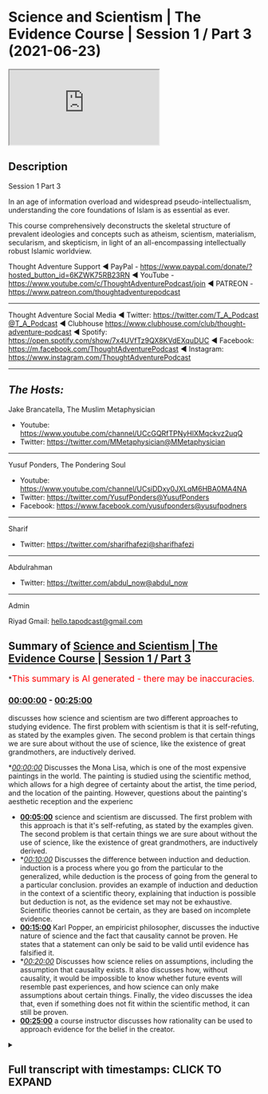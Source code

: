 # Science and Scientism | The Evidence Course | Session 1 / Part 3 (2021-06-23)

<iframe loading='lazy' src='https://www.youtube.com/embed/twjPt1cOHKE'></iframe>

## Description

Session 1 Part 3

In an age of information overload and widespread pseudo-intellectualism, understanding the core foundations of Islam is as essential as ever. 

This course comprehensively deconstructs the skeletal structure of prevalent ideologies and concepts such as atheism, scientism, materialism, secularism, and skepticism, in light of an all-encompassing intellectually robust Islamic worldview.

Thought Adventure Support
◄ PayPal - https://www.paypal.com/donate/?hosted_button_id=6KZWK75RB23RN 
◄ YouTube - https://www.youtube.com/c/ThoughtAdventurePodcast/join
◄ PATREON - https://www.patreon.com/thoughtadventurepodcast
____________________________________________________________________

Thought Adventure Social Media
◄ Twitter: https://twitter.com/T_A_Podcast​​@T_A_Podcast
◄ Clubhouse https://www.clubhouse.com/club/thought-adventure-podcast
◄ Spotify: https://open.spotify.com/show/7x4UVfTz9QX8KVdEXquDUC
◄ Facebook: https://m.facebook.com/ThoughtAdventurePodcast
◄ Instagram: https://www.instagram.com/ThoughtAdventurePodcast​

----------------------------------------------------------------

*The Hosts:*
-------------------
Jake Brancatella, The Muslim Metaphysician

- Youtube: https://www.youtube.com/channel/UCcGQRfTPNyHlXMqckvz2uqQ
- Twitter:  https://twitter.com/MMetaphysician​​@MMetaphysician

-------------------

Yusuf Ponders, The Pondering Soul

- Youtube: https://www.youtube.com/channel/UCsiDDxy0JXLqM6HBA0MA4NA
- Twitter: https://twitter.com/YusufPonders​​@YusufPonders
- Facebook: https://www.facebook.com/yusufponders​@yusufpodners

-------------------

Sharif

- Twitter: https://twitter.com/sharifhafezi​​@sharifhafezi

-------------------

Abdulrahman

- Twitter: https://twitter.com/abdul_now​@abdul_now

-------------------

Admin

Riyad 
Gmail: hello.tapodcast@gmail.com

## Summary of [Science and Scientism | The Evidence Course | Session 1 / Part 3](https://www.youtube.com/watch?v=twjPt1cOHKE)


*<span style="color:red; font-size:125%">This summary is AI generated - there may be inaccuracies</span>.

### [00:00:00](https://www.youtube.com/watch?v=twjPt1cOHKE&t=0) - [00:25:00](https://www.youtube.com/watch?v=twjPt1cOHKE&t=1500)

 discusses how science and scientism are two different approaches to studying evidence. The first problem with scientism is that it is self-refuting, as stated by the examples given. The second problem is that certain things we are sure about without the use of science, like the existence of great grandmothers, are inductively derived.

**[00:00:00](https://www.youtube.com/watch?v=twjPt1cOHKE&t=0)* Discusses the Mona Lisa, which is one of the most expensive paintings in the world. The painting is studied using the scientific method, which allows for a high degree of certainty about the artist, the time period, and the location of the painting. However, questions about the painting's aesthetic reception and the experienc
* **[00:05:00](https://www.youtube.com/watch?v=twjPt1cOHKE&t=300)**  science and scientism are discussed. The first problem with this approach is that it's self-refuting, as stated by the examples given. The second problem is that certain things we are sure about without the use of science, like the existence of great grandmothers, are inductively derived.
* **[00:10:00](https://www.youtube.com/watch?v=twjPt1cOHKE&t=600)* Discusses the difference between induction and deduction. induction is a process where you go from the particular to the generalized, while deduction is the process of going from the general to a particular conclusion.  provides an example of induction and deduction in the context of a scientific theory, explaining that induction is possible but deduction is not, as the evidence set may not be exhaustive. Scientific theories cannot be certain, as they are based on incomplete evidence.
* **[00:15:00](https://www.youtube.com/watch?v=twjPt1cOHKE&t=900)** Karl Popper, an empiricist philosopher, discusses the inductive nature of science and the fact that causality cannot be proven. He states that a statement can only be said to be valid until evidence has falsified it.
* **[00:20:00](https://www.youtube.com/watch?v=twjPt1cOHKE&t=1200)* Discusses how science relies on assumptions, including the assumption that causality exists. It also discusses how, without causality, it would be impossible to know whether future events will resemble past experiences, and how science can only make assumptions about certain things. Finally, the video discusses the idea that, even if something does not fit within the scientific method, it can still be proven.
* **[00:25:00](https://www.youtube.com/watch?v=twjPt1cOHKE&t=1500)**  a course instructor discusses how rationality can be used to approach evidence for the belief in the creator.

<details><summary><h2>Full transcript with timestamps: CLICK TO EXPAND</h2></summary>

[0:00:15](https://youtu.be/twjPt1cOHKE?t=15) have a think about the famous painting  
[0:00:17](https://youtu.be/twjPt1cOHKE?t=17) called mona lisa  
[0:00:18](https://youtu.be/twjPt1cOHKE?t=18) and it's known throughout the world it's  
[0:00:20](https://youtu.be/twjPt1cOHKE?t=20) one of the most if not the  
[0:00:22](https://youtu.be/twjPt1cOHKE?t=22) most expensive painting in the world  
[0:00:25](https://youtu.be/twjPt1cOHKE?t=25) now let's approach our understanding of  
[0:00:28](https://youtu.be/twjPt1cOHKE?t=28) this painting of the mona lisa  
[0:00:30](https://youtu.be/twjPt1cOHKE?t=30) through using the scientific method what  
[0:00:34](https://youtu.be/twjPt1cOHKE?t=34) conclusions are we going to come to  
[0:00:35](https://youtu.be/twjPt1cOHKE?t=35) using the scientific method well as we  
[0:00:38](https://youtu.be/twjPt1cOHKE?t=38) mentioned the scientific method  
[0:00:40](https://youtu.be/twjPt1cOHKE?t=40) is really good at understanding the  
[0:00:42](https://youtu.be/twjPt1cOHKE?t=42) observable detestable and the repeatable  
[0:00:45](https://youtu.be/twjPt1cOHKE?t=45) so we can work out maybe what type of  
[0:00:48](https://youtu.be/twjPt1cOHKE?t=48) colors were used  
[0:00:49](https://youtu.be/twjPt1cOHKE?t=49) what was the composition of the paints  
[0:00:51](https://youtu.be/twjPt1cOHKE?t=51) what was the composition of the material  
[0:00:53](https://youtu.be/twjPt1cOHKE?t=53) that was used for the canvas  
[0:00:55](https://youtu.be/twjPt1cOHKE?t=55) or even the frame these are things  
[0:00:57](https://youtu.be/twjPt1cOHKE?t=57) within our direct  
[0:00:59](https://youtu.be/twjPt1cOHKE?t=59) observation within the experimental  
[0:01:01](https://youtu.be/twjPt1cOHKE?t=61) field  
[0:01:02](https://youtu.be/twjPt1cOHKE?t=62) but we have to ask ourselves the  
[0:01:04](https://youtu.be/twjPt1cOHKE?t=64) question what's outside  
[0:01:06](https://youtu.be/twjPt1cOHKE?t=66) of the scientific method what's outside  
[0:01:08](https://youtu.be/twjPt1cOHKE?t=68) of the experimental field  
[0:01:10](https://youtu.be/twjPt1cOHKE?t=70) and therefore the empirical approach the  
[0:01:13](https://youtu.be/twjPt1cOHKE?t=73) obvious question  
[0:01:15](https://youtu.be/twjPt1cOHKE?t=75) is the painter science although  
[0:01:18](https://youtu.be/twjPt1cOHKE?t=78) incredibly useful  
[0:01:20](https://youtu.be/twjPt1cOHKE?t=80) when it comes to those things which are  
[0:01:21](https://youtu.be/twjPt1cOHKE?t=81) directly sensible and testable and  
[0:01:23](https://youtu.be/twjPt1cOHKE?t=83) repeatable  
[0:01:25](https://youtu.be/twjPt1cOHKE?t=85) cannot be used to determine matters  
[0:01:27](https://youtu.be/twjPt1cOHKE?t=87) which are outside of its scope  
[0:01:30](https://youtu.be/twjPt1cOHKE?t=90) and the directly observable and the  
[0:01:32](https://youtu.be/twjPt1cOHKE?t=92) directly sensible  
[0:01:34](https://youtu.be/twjPt1cOHKE?t=94) does that mean that because we can't  
[0:01:36](https://youtu.be/twjPt1cOHKE?t=96) prove it for a scientific approach  
[0:01:39](https://youtu.be/twjPt1cOHKE?t=99) that the painter does not exist  
[0:01:42](https://youtu.be/twjPt1cOHKE?t=102) obviously the painter exists in fact we  
[0:01:44](https://youtu.be/twjPt1cOHKE?t=104) know  
[0:01:45](https://youtu.be/twjPt1cOHKE?t=105) who that painter is of the mona lisa  
[0:01:47](https://youtu.be/twjPt1cOHKE?t=107) it's leonardo da vinci  
[0:01:49](https://youtu.be/twjPt1cOHKE?t=109) at the beginning of the 16th century in  
[0:01:51](https://youtu.be/twjPt1cOHKE?t=111) fact  
[0:01:52](https://youtu.be/twjPt1cOHKE?t=112) all of this we know with a high degree  
[0:01:55](https://youtu.be/twjPt1cOHKE?t=115) of certainty i  
[0:01:56](https://youtu.be/twjPt1cOHKE?t=116) who the person was and roughly or quite  
[0:01:59](https://youtu.be/twjPt1cOHKE?t=119) you know confidently  
[0:02:00](https://youtu.be/twjPt1cOHKE?t=120) when it was which period of time at  
[0:02:03](https://youtu.be/twjPt1cOHKE?t=123) least which century it took place  
[0:02:05](https://youtu.be/twjPt1cOHKE?t=125) and all of these answers that we can  
[0:02:07](https://youtu.be/twjPt1cOHKE?t=127) understand with a high degree of  
[0:02:09](https://youtu.be/twjPt1cOHKE?t=129) certainty  
[0:02:10](https://youtu.be/twjPt1cOHKE?t=130) comes outside of experimentation and the  
[0:02:12](https://youtu.be/twjPt1cOHKE?t=132) scientific method  
[0:02:15](https://youtu.be/twjPt1cOHKE?t=135) similarly when we look at the painting  
[0:02:18](https://youtu.be/twjPt1cOHKE?t=138) and maybe some people might say it's  
[0:02:19](https://youtu.be/twjPt1cOHKE?t=139) beautiful  
[0:02:20](https://youtu.be/twjPt1cOHKE?t=140) exquisite other people might say oh it's  
[0:02:22](https://youtu.be/twjPt1cOHKE?t=142) ugly i  
[0:02:23](https://youtu.be/twjPt1cOHKE?t=143) what is our aesthetic reception for this  
[0:02:26](https://youtu.be/twjPt1cOHKE?t=146) particular painting  
[0:02:28](https://youtu.be/twjPt1cOHKE?t=148) does it move us to emotion and what type  
[0:02:31](https://youtu.be/twjPt1cOHKE?t=151) of emotion  
[0:02:32](https://youtu.be/twjPt1cOHKE?t=152) these questions again are outside of  
[0:02:36](https://youtu.be/twjPt1cOHKE?t=156) science yeah it doesn't mean that we  
[0:02:38](https://youtu.be/twjPt1cOHKE?t=158) don't have  
[0:02:39](https://youtu.be/twjPt1cOHKE?t=159) emotions that we don't have an  
[0:02:41](https://youtu.be/twjPt1cOHKE?t=161) appreciation of what we think is  
[0:02:42](https://youtu.be/twjPt1cOHKE?t=162) beautiful or what we think is  
[0:02:44](https://youtu.be/twjPt1cOHKE?t=164) ugly and that's you know and some people  
[0:02:47](https://youtu.be/twjPt1cOHKE?t=167) might say well  
[0:02:48](https://youtu.be/twjPt1cOHKE?t=168) maybe we can through science maybe we  
[0:02:51](https://youtu.be/twjPt1cOHKE?t=171) can  
[0:02:52](https://youtu.be/twjPt1cOHKE?t=172) you know look at a brain scan and look  
[0:02:54](https://youtu.be/twjPt1cOHKE?t=174) at regions of the brain that are being  
[0:02:55](https://youtu.be/twjPt1cOHKE?t=175) highlighted  
[0:02:56](https://youtu.be/twjPt1cOHKE?t=176) but just simply highlighting regions of  
[0:02:59](https://youtu.be/twjPt1cOHKE?t=179) the brain  
[0:03:00](https://youtu.be/twjPt1cOHKE?t=180) doesn't say what type of emotions all  
[0:03:03](https://youtu.be/twjPt1cOHKE?t=183) more importantly the experience of that  
[0:03:06](https://youtu.be/twjPt1cOHKE?t=186) emotions  
[0:03:07](https://youtu.be/twjPt1cOHKE?t=187) because the experience of emotions is  
[0:03:09](https://youtu.be/twjPt1cOHKE?t=189) very personal  
[0:03:10](https://youtu.be/twjPt1cOHKE?t=190) to each individual and this comes to  
[0:03:12](https://youtu.be/twjPt1cOHKE?t=192) another question  
[0:03:14](https://youtu.be/twjPt1cOHKE?t=194) with regards to consciousness how do you  
[0:03:16](https://youtu.be/twjPt1cOHKE?t=196) know  
[0:03:17](https://youtu.be/twjPt1cOHKE?t=197) that i am a conscious being do you know  
[0:03:20](https://youtu.be/twjPt1cOHKE?t=200) it  
[0:03:21](https://youtu.be/twjPt1cOHKE?t=201) by simply studying the science of my  
[0:03:23](https://youtu.be/twjPt1cOHKE?t=203) brain activity  
[0:03:25](https://youtu.be/twjPt1cOHKE?t=205) if you haven't studied my brain activity  
[0:03:27](https://youtu.be/twjPt1cOHKE?t=207) does that mean  
[0:03:28](https://youtu.be/twjPt1cOHKE?t=208) that you are unsure whether i'm a  
[0:03:30](https://youtu.be/twjPt1cOHKE?t=210) conscious being or not  
[0:03:33](https://youtu.be/twjPt1cOHKE?t=213) in fact some people might say okay not  
[0:03:34](https://youtu.be/twjPt1cOHKE?t=214) only can we do brain scans  
[0:03:37](https://youtu.be/twjPt1cOHKE?t=217) but also we can look at action  
[0:03:38](https://youtu.be/twjPt1cOHKE?t=218) potentials of neurons these are  
[0:03:40](https://youtu.be/twjPt1cOHKE?t=220) electrical signals that travel across  
[0:03:42](https://youtu.be/twjPt1cOHKE?t=222) the neurons of the brain  
[0:03:44](https://youtu.be/twjPt1cOHKE?t=224) or that we can you know understand  
[0:03:48](https://youtu.be/twjPt1cOHKE?t=228) and test what type of chemicals are  
[0:03:50](https://youtu.be/twjPt1cOHKE?t=230) being released at the presynaptic neuro  
[0:03:52](https://youtu.be/twjPt1cOHKE?t=232) known as trans neurotransmitters  
[0:03:56](https://youtu.be/twjPt1cOHKE?t=236) yet none of this explains what it means  
[0:03:58](https://youtu.be/twjPt1cOHKE?t=238) to be me  
[0:04:00](https://youtu.be/twjPt1cOHKE?t=240) what it means to experience something  
[0:04:02](https://youtu.be/twjPt1cOHKE?t=242) whether that's a painting  
[0:04:04](https://youtu.be/twjPt1cOHKE?t=244) whether that's poetry or something else  
[0:04:07](https://youtu.be/twjPt1cOHKE?t=247) i  
[0:04:07](https://youtu.be/twjPt1cOHKE?t=247) what it feels to be consciously aware  
[0:04:11](https://youtu.be/twjPt1cOHKE?t=251) many scientists and philosophers are  
[0:04:14](https://youtu.be/twjPt1cOHKE?t=254) aware of this problem of consciousness  
[0:04:16](https://youtu.be/twjPt1cOHKE?t=256) even just how to define what the term  
[0:04:19](https://youtu.be/twjPt1cOHKE?t=259) consciousness is  
[0:04:20](https://youtu.be/twjPt1cOHKE?t=260) from a purely materialistic explanation  
[0:04:23](https://youtu.be/twjPt1cOHKE?t=263) this is why they call it  
[0:04:24](https://youtu.be/twjPt1cOHKE?t=264) the hard problem of science  
[0:04:26](https://youtu.be/twjPt1cOHKE?t=266) consciousness being the hard problem of  
[0:04:28](https://youtu.be/twjPt1cOHKE?t=268) science  
[0:04:29](https://youtu.be/twjPt1cOHKE?t=269) and some might say well you know in the  
[0:04:31](https://youtu.be/twjPt1cOHKE?t=271) future  
[0:04:32](https://youtu.be/twjPt1cOHKE?t=272) we will work it out we will be able to  
[0:04:34](https://youtu.be/twjPt1cOHKE?t=274) define  
[0:04:36](https://youtu.be/twjPt1cOHKE?t=276) through the use of empiricism and  
[0:04:38](https://youtu.be/twjPt1cOHKE?t=278) science that consciousness exists  
[0:04:42](https://youtu.be/twjPt1cOHKE?t=282) that will be able to determine that a  
[0:04:44](https://youtu.be/twjPt1cOHKE?t=284) person is conscious  
[0:04:45](https://youtu.be/twjPt1cOHKE?t=285) or not you know in terms of and what it  
[0:04:48](https://youtu.be/twjPt1cOHKE?t=288) means to be conscious for that  
[0:04:49](https://youtu.be/twjPt1cOHKE?t=289) individual  
[0:04:51](https://youtu.be/twjPt1cOHKE?t=291) but even if they say in the future we'll  
[0:04:53](https://youtu.be/twjPt1cOHKE?t=293) be able to determine this  
[0:04:55](https://youtu.be/twjPt1cOHKE?t=295) it doesn't deny the fact that we can be  
[0:04:58](https://youtu.be/twjPt1cOHKE?t=298) sure to now and understand and  
[0:05:00](https://youtu.be/twjPt1cOHKE?t=300) comprehend now  
[0:05:01](https://youtu.be/twjPt1cOHKE?t=301) that a person is conscious or not  
[0:05:03](https://youtu.be/twjPt1cOHKE?t=303) hopefully you're still conscious  
[0:05:05](https://youtu.be/twjPt1cOHKE?t=305) uh watching these videos so  
[0:05:09](https://youtu.be/twjPt1cOHKE?t=309) whether we look at the painting example  
[0:05:11](https://youtu.be/twjPt1cOHKE?t=311) whether we look at the consciousness  
[0:05:13](https://youtu.be/twjPt1cOHKE?t=313) example  
[0:05:14](https://youtu.be/twjPt1cOHKE?t=314) these are two relatively simple examples  
[0:05:17](https://youtu.be/twjPt1cOHKE?t=317) that demonstrated the limited  
[0:05:18](https://youtu.be/twjPt1cOHKE?t=318) applicability of science  
[0:05:21](https://youtu.be/twjPt1cOHKE?t=321) that is not to say that science isn't a  
[0:05:23](https://youtu.be/twjPt1cOHKE?t=323) useful tool  
[0:05:24](https://youtu.be/twjPt1cOHKE?t=324) and like i said you know it's been very  
[0:05:26](https://youtu.be/twjPt1cOHKE?t=326) useful it's helped us develop medicine  
[0:05:29](https://youtu.be/twjPt1cOHKE?t=329) surgery space travel telecommunications  
[0:05:32](https://youtu.be/twjPt1cOHKE?t=332) but rather and also it was utilized by  
[0:05:35](https://youtu.be/twjPt1cOHKE?t=335) the muslims of the past as well  
[0:05:36](https://youtu.be/twjPt1cOHKE?t=336) famous muslim scientists including  
[0:05:39](https://youtu.be/twjPt1cOHKE?t=339) people who say  
[0:05:40](https://youtu.be/twjPt1cOHKE?t=340) that ibn haitham the famous muslim  
[0:05:42](https://youtu.be/twjPt1cOHKE?t=342) scientists of the past  
[0:05:44](https://youtu.be/twjPt1cOHKE?t=344) helped create in part or help formulate  
[0:05:47](https://youtu.be/twjPt1cOHKE?t=347) in part the scientific method but the  
[0:05:50](https://youtu.be/twjPt1cOHKE?t=350) problem  
[0:05:51](https://youtu.be/twjPt1cOHKE?t=351) now is not the fact that people are  
[0:05:53](https://youtu.be/twjPt1cOHKE?t=353) using science  
[0:05:54](https://youtu.be/twjPt1cOHKE?t=354) it's the fact that they approach all  
[0:05:57](https://youtu.be/twjPt1cOHKE?t=357) questions with the use of science  
[0:05:59](https://youtu.be/twjPt1cOHKE?t=359) and claim that anything that's not  
[0:06:01](https://youtu.be/twjPt1cOHKE?t=361) scientific  
[0:06:03](https://youtu.be/twjPt1cOHKE?t=363) and empirically verifiable is therefore  
[0:06:06](https://youtu.be/twjPt1cOHKE?t=366) unprovable untestable or  
[0:06:10](https://youtu.be/twjPt1cOHKE?t=370) doesn't exist and this is what we call  
[0:06:13](https://youtu.be/twjPt1cOHKE?t=373) scientism  
[0:06:15](https://youtu.be/twjPt1cOHKE?t=375) in one definition it's described as  
[0:06:18](https://youtu.be/twjPt1cOHKE?t=378) totalizing the view of science  
[0:06:20](https://youtu.be/twjPt1cOHKE?t=380) as if it were capable of describing all  
[0:06:22](https://youtu.be/twjPt1cOHKE?t=382) reality  
[0:06:23](https://youtu.be/twjPt1cOHKE?t=383) and knowledge or as if it were the only  
[0:06:26](https://youtu.be/twjPt1cOHKE?t=386) true way  
[0:06:27](https://youtu.be/twjPt1cOHKE?t=387) to acquire knowledge about reality and  
[0:06:29](https://youtu.be/twjPt1cOHKE?t=389) the nature of things  
[0:06:31](https://youtu.be/twjPt1cOHKE?t=391) so statements like science is the only  
[0:06:33](https://youtu.be/twjPt1cOHKE?t=393) way to know truth  
[0:06:35](https://youtu.be/twjPt1cOHKE?t=395) or science will answer all questions  
[0:06:38](https://youtu.be/twjPt1cOHKE?t=398) these statements  
[0:06:39](https://youtu.be/twjPt1cOHKE?t=399) are actually non-scientific statements  
[0:06:43](https://youtu.be/twjPt1cOHKE?t=403) i want you to follow this point when a  
[0:06:45](https://youtu.be/twjPt1cOHKE?t=405) person turns around and says  
[0:06:47](https://youtu.be/twjPt1cOHKE?t=407) all answers or all ideas are derived  
[0:06:50](https://youtu.be/twjPt1cOHKE?t=410) from science all science will answer all  
[0:06:52](https://youtu.be/twjPt1cOHKE?t=412) questions  
[0:06:53](https://youtu.be/twjPt1cOHKE?t=413) is that a testifiable scientific  
[0:06:57](https://youtu.be/twjPt1cOHKE?t=417) you know statement so are they using  
[0:06:59](https://youtu.be/twjPt1cOHKE?t=419) science to justify science  
[0:07:01](https://youtu.be/twjPt1cOHKE?t=421) if they are then it's a circular  
[0:07:03](https://youtu.be/twjPt1cOHKE?t=423) argument what we term tautology  
[0:07:06](https://youtu.be/twjPt1cOHKE?t=426) so these are non-scientific statements  
[0:07:09](https://youtu.be/twjPt1cOHKE?t=429) they are better known as  
[0:07:10](https://youtu.be/twjPt1cOHKE?t=430) metaphysical statements statements that  
[0:07:13](https://youtu.be/twjPt1cOHKE?t=433) are accepted or assumed  
[0:07:15](https://youtu.be/twjPt1cOHKE?t=435) to be true so in essence  
[0:07:18](https://youtu.be/twjPt1cOHKE?t=438) when a person says that only science can  
[0:07:21](https://youtu.be/twjPt1cOHKE?t=441) answer all questions  
[0:07:23](https://youtu.be/twjPt1cOHKE?t=443) that's actually a self-refuting argument  
[0:07:26](https://youtu.be/twjPt1cOHKE?t=446) yeah and that's the first problem with  
[0:07:28](https://youtu.be/twjPt1cOHKE?t=448) this approach with  
[0:07:28](https://youtu.be/twjPt1cOHKE?t=448) scientism the second problem as we've  
[0:07:31](https://youtu.be/twjPt1cOHKE?t=451) described in the examples above  
[0:07:34](https://youtu.be/twjPt1cOHKE?t=454) is that we know certain things and and  
[0:07:37](https://youtu.be/twjPt1cOHKE?t=457) are very sure about these things  
[0:07:39](https://youtu.be/twjPt1cOHKE?t=459) but without the scientific method like  
[0:07:42](https://youtu.be/twjPt1cOHKE?t=462) for example  
[0:07:43](https://youtu.be/twjPt1cOHKE?t=463) you know if i was to ask the question do  
[0:07:45](https://youtu.be/twjPt1cOHKE?t=465) you believe that your great  
[0:07:47](https://youtu.be/twjPt1cOHKE?t=467) great great great great great great  
[0:07:50](https://youtu.be/twjPt1cOHKE?t=470) grandmother  
[0:07:51](https://youtu.be/twjPt1cOHKE?t=471) existed everybody will say yes  
[0:07:54](https://youtu.be/twjPt1cOHKE?t=474) irrespective of whether we knew who that  
[0:07:56](https://youtu.be/twjPt1cOHKE?t=476) great great great great  
[0:07:58](https://youtu.be/twjPt1cOHKE?t=478) great grandmother was irrespective if we  
[0:08:01](https://youtu.be/twjPt1cOHKE?t=481) had a number of people claiming to be or  
[0:08:03](https://youtu.be/twjPt1cOHKE?t=483) potentially could be our great great  
[0:08:05](https://youtu.be/twjPt1cOHKE?t=485) great great grandmother  
[0:08:07](https://youtu.be/twjPt1cOHKE?t=487) irrespective whether we even you know  
[0:08:09](https://youtu.be/twjPt1cOHKE?t=489) have a grave to test  
[0:08:10](https://youtu.be/twjPt1cOHKE?t=490) the dna in order to determine this so  
[0:08:13](https://youtu.be/twjPt1cOHKE?t=493) irrespective of any scientific arguments  
[0:08:15](https://youtu.be/twjPt1cOHKE?t=495) to justify this  
[0:08:16](https://youtu.be/twjPt1cOHKE?t=496) great great great great great  
[0:08:18](https://youtu.be/twjPt1cOHKE?t=498) grandmother existence  
[0:08:20](https://youtu.be/twjPt1cOHKE?t=500) we know we had one so again it proves  
[0:08:23](https://youtu.be/twjPt1cOHKE?t=503) this point which is that  
[0:08:24](https://youtu.be/twjPt1cOHKE?t=504) there are certain things we are 100 sure  
[0:08:27](https://youtu.be/twjPt1cOHKE?t=507) about without the use of science  
[0:08:31](https://youtu.be/twjPt1cOHKE?t=511) furthermore the scientific method in the  
[0:08:33](https://youtu.be/twjPt1cOHKE?t=513) vast majority of cases  
[0:08:35](https://youtu.be/twjPt1cOHKE?t=515) leads to what we term inductive  
[0:08:37](https://youtu.be/twjPt1cOHKE?t=517) conclusions  
[0:08:38](https://youtu.be/twjPt1cOHKE?t=518) and i think we need to explain what  
[0:08:40](https://youtu.be/twjPt1cOHKE?t=520) induction means here  
[0:08:42](https://youtu.be/twjPt1cOHKE?t=522) but just before i do i believe it's also  
[0:08:44](https://youtu.be/twjPt1cOHKE?t=524) important to explain  
[0:08:46](https://youtu.be/twjPt1cOHKE?t=526) and gain a bit more crystal  
[0:08:47](https://youtu.be/twjPt1cOHKE?t=527) understanding of what exactly we mean by  
[0:08:50](https://youtu.be/twjPt1cOHKE?t=530) the scientific method  
[0:08:52](https://youtu.be/twjPt1cOHKE?t=532) now if we cast our minds back to when  
[0:08:54](https://youtu.be/twjPt1cOHKE?t=534) we're at school  
[0:08:55](https://youtu.be/twjPt1cOHKE?t=535) or maybe those people do science at  
[0:08:57](https://youtu.be/twjPt1cOHKE?t=537) university  
[0:08:59](https://youtu.be/twjPt1cOHKE?t=539) and we were asked to write up a  
[0:09:01](https://youtu.be/twjPt1cOHKE?t=541) scientific experiment  
[0:09:03](https://youtu.be/twjPt1cOHKE?t=543) then there was a very specific way in  
[0:09:06](https://youtu.be/twjPt1cOHKE?t=546) how this scientific experiment had to be  
[0:09:08](https://youtu.be/twjPt1cOHKE?t=548) written up  
[0:09:09](https://youtu.be/twjPt1cOHKE?t=549) and this is called the scientific method  
[0:09:12](https://youtu.be/twjPt1cOHKE?t=552) and that is  
[0:09:13](https://youtu.be/twjPt1cOHKE?t=553) you would have an aim you would have a  
[0:09:15](https://youtu.be/twjPt1cOHKE?t=555) method  
[0:09:16](https://youtu.be/twjPt1cOHKE?t=556) you would have results and you'd also  
[0:09:19](https://youtu.be/twjPt1cOHKE?t=559) have a conclusion  
[0:09:21](https://youtu.be/twjPt1cOHKE?t=561) so what was the aim the aim identified  
[0:09:23](https://youtu.be/twjPt1cOHKE?t=563) the purpose of the experiment  
[0:09:26](https://youtu.be/twjPt1cOHKE?t=566) what you wanted to find out the aim also  
[0:09:29](https://youtu.be/twjPt1cOHKE?t=569) may have included a hypothesis  
[0:09:31](https://youtu.be/twjPt1cOHKE?t=571) you know what you may see and also the  
[0:09:34](https://youtu.be/twjPt1cOHKE?t=574) aim defined for  
[0:09:36](https://youtu.be/twjPt1cOHKE?t=576) us what variables we were looking to  
[0:09:38](https://youtu.be/twjPt1cOHKE?t=578) test  
[0:09:39](https://youtu.be/twjPt1cOHKE?t=579) the method the method was explaining  
[0:09:42](https://youtu.be/twjPt1cOHKE?t=582) how we isolated the various variables  
[0:09:46](https://youtu.be/twjPt1cOHKE?t=586) and what conditions and causes we  
[0:09:48](https://youtu.be/twjPt1cOHKE?t=588) subjected them to  
[0:09:50](https://youtu.be/twjPt1cOHKE?t=590) or we observed them in what types of  
[0:09:52](https://youtu.be/twjPt1cOHKE?t=592) conditions  
[0:09:53](https://youtu.be/twjPt1cOHKE?t=593) the results was the data we obtained  
[0:09:56](https://youtu.be/twjPt1cOHKE?t=596) from this experiment  
[0:09:57](https://youtu.be/twjPt1cOHKE?t=597) yeah or these observations and the  
[0:10:00](https://youtu.be/twjPt1cOHKE?t=600) conclusion  
[0:10:01](https://youtu.be/twjPt1cOHKE?t=601) was an understanding of what that  
[0:10:03](https://youtu.be/twjPt1cOHKE?t=603) relationship was between our observation  
[0:10:06](https://youtu.be/twjPt1cOHKE?t=606) and the results and whether this  
[0:10:08](https://youtu.be/twjPt1cOHKE?t=608) confirmed our hypothesis  
[0:10:11](https://youtu.be/twjPt1cOHKE?t=611) or denied our hypothesis now it sounds a  
[0:10:14](https://youtu.be/twjPt1cOHKE?t=614) bit complicated but let me break it down  
[0:10:15](https://youtu.be/twjPt1cOHKE?t=615) even further  
[0:10:16](https://youtu.be/twjPt1cOHKE?t=616) imagine if we were to do an experiment  
[0:10:18](https://youtu.be/twjPt1cOHKE?t=618) and talk about maybe the boiling point  
[0:10:20](https://youtu.be/twjPt1cOHKE?t=620) of water  
[0:10:20](https://youtu.be/twjPt1cOHKE?t=620) very simple experiment we all know what  
[0:10:22](https://youtu.be/twjPt1cOHKE?t=622) the boiling point of water is but let's  
[0:10:23](https://youtu.be/twjPt1cOHKE?t=623) say  
[0:10:24](https://youtu.be/twjPt1cOHKE?t=624) we wanted to prove this point so we  
[0:10:27](https://youtu.be/twjPt1cOHKE?t=627) would  
[0:10:27](https://youtu.be/twjPt1cOHKE?t=627) define you know in our aim that we want  
[0:10:30](https://youtu.be/twjPt1cOHKE?t=630) to look at the boiling point of water  
[0:10:32](https://youtu.be/twjPt1cOHKE?t=632) we would define in our method the method  
[0:10:34](https://youtu.be/twjPt1cOHKE?t=634) of  
[0:10:35](https://youtu.be/twjPt1cOHKE?t=635) achieving this so we'd say we'll take  
[0:10:38](https://youtu.be/twjPt1cOHKE?t=638) pure water  
[0:10:39](https://youtu.be/twjPt1cOHKE?t=639) at room conditions at one atmosphere  
[0:10:42](https://youtu.be/twjPt1cOHKE?t=642) we will subject it to heat using maybe a  
[0:10:45](https://youtu.be/twjPt1cOHKE?t=645) bunsen burner  
[0:10:46](https://youtu.be/twjPt1cOHKE?t=646) and we'll record the temperature with a  
[0:10:48](https://youtu.be/twjPt1cOHKE?t=648) thermometer  
[0:10:49](https://youtu.be/twjPt1cOHKE?t=649) and then we would record and we would do  
[0:10:52](https://youtu.be/twjPt1cOHKE?t=652) this experiment where we  
[0:10:54](https://youtu.be/twjPt1cOHKE?t=654) heated the water up and record that it  
[0:10:57](https://youtu.be/twjPt1cOHKE?t=657) boiled at 100 degrees celsius  
[0:10:59](https://youtu.be/twjPt1cOHKE?t=659) we would then test it and repeat it so  
[0:11:01](https://youtu.be/twjPt1cOHKE?t=661) we would repeat this process  
[0:11:03](https://youtu.be/twjPt1cOHKE?t=663) in order to get maybe further  
[0:11:05](https://youtu.be/twjPt1cOHKE?t=665) confirmations that could have been  
[0:11:06](https://youtu.be/twjPt1cOHKE?t=666) a uh you know an  
[0:11:10](https://youtu.be/twjPt1cOHKE?t=670) incorrect or an abnormal reading so we  
[0:11:12](https://youtu.be/twjPt1cOHKE?t=672) want to test it so we test it again  
[0:11:14](https://youtu.be/twjPt1cOHKE?t=674) and maybe after the fifth time we find  
[0:11:17](https://youtu.be/twjPt1cOHKE?t=677) that water balls at 100 degrees celsius  
[0:11:19](https://youtu.be/twjPt1cOHKE?t=679) we can say okay in our conclusions  
[0:11:22](https://youtu.be/twjPt1cOHKE?t=682) we can say that when we subjected water  
[0:11:26](https://youtu.be/twjPt1cOHKE?t=686) to heat we found that it boiled at 100  
[0:11:29](https://youtu.be/twjPt1cOHKE?t=689) degrees celsius this is our conclusion  
[0:11:32](https://youtu.be/twjPt1cOHKE?t=692) now that conclusion  
[0:11:35](https://youtu.be/twjPt1cOHKE?t=695) on the issue of water is what we call  
[0:11:38](https://youtu.be/twjPt1cOHKE?t=698) an induced conclusion or inductive  
[0:11:41](https://youtu.be/twjPt1cOHKE?t=701) process or inductive conclusion  
[0:11:43](https://youtu.be/twjPt1cOHKE?t=703) so let us explain what do we mean by  
[0:11:45](https://youtu.be/twjPt1cOHKE?t=705) induction and the opposite of that or  
[0:11:47](https://youtu.be/twjPt1cOHKE?t=707) the  
[0:11:48](https://youtu.be/twjPt1cOHKE?t=708) the other aspect of that is called  
[0:11:50](https://youtu.be/twjPt1cOHKE?t=710) deduction  
[0:11:51](https://youtu.be/twjPt1cOHKE?t=711) so induction is understood where you go  
[0:11:54](https://youtu.be/twjPt1cOHKE?t=714) from the particular  
[0:11:56](https://youtu.be/twjPt1cOHKE?t=716) to the generalized give you a very  
[0:11:59](https://youtu.be/twjPt1cOHKE?t=719) famous example example that's always  
[0:12:00](https://youtu.be/twjPt1cOHKE?t=720) found in all different books  
[0:12:02](https://youtu.be/twjPt1cOHKE?t=722) where it talks about induction is the  
[0:12:04](https://youtu.be/twjPt1cOHKE?t=724) example of  
[0:12:05](https://youtu.be/twjPt1cOHKE?t=725) swans what color of swans  
[0:12:08](https://youtu.be/twjPt1cOHKE?t=728) so maybe you go out and you'll see once  
[0:12:10](https://youtu.be/twjPt1cOHKE?t=730) one  
[0:12:11](https://youtu.be/twjPt1cOHKE?t=731) two swans three swans 999 swans and all  
[0:12:16](https://youtu.be/twjPt1cOHKE?t=736) of them  
[0:12:17](https://youtu.be/twjPt1cOHKE?t=737) 999 were all white so you took  
[0:12:20](https://youtu.be/twjPt1cOHKE?t=740) particular  
[0:12:21](https://youtu.be/twjPt1cOHKE?t=741) observations and then you said as your  
[0:12:24](https://youtu.be/twjPt1cOHKE?t=744) conclusion  
[0:12:25](https://youtu.be/twjPt1cOHKE?t=745) all swans are white so going from the  
[0:12:28](https://youtu.be/twjPt1cOHKE?t=748) particular to the generalized  
[0:12:31](https://youtu.be/twjPt1cOHKE?t=751) but what about the one thousandths one  
[0:12:35](https://youtu.be/twjPt1cOHKE?t=755) yeah maybe you come across later on your  
[0:12:36](https://youtu.be/twjPt1cOHKE?t=756) on a you know another swan a thousand  
[0:12:39](https://youtu.be/twjPt1cOHKE?t=759) swan  
[0:12:39](https://youtu.be/twjPt1cOHKE?t=759) and you find it's black so what you find  
[0:12:43](https://youtu.be/twjPt1cOHKE?t=763) with the problem with induction  
[0:12:45](https://youtu.be/twjPt1cOHKE?t=765) is that induction when you go from  
[0:12:46](https://youtu.be/twjPt1cOHKE?t=766) particular  
[0:12:48](https://youtu.be/twjPt1cOHKE?t=768) to to the general there may be some  
[0:12:51](https://youtu.be/twjPt1cOHKE?t=771) evidence that you are unaware of there  
[0:12:53](https://youtu.be/twjPt1cOHKE?t=773) may be some observation that you've not  
[0:12:55](https://youtu.be/twjPt1cOHKE?t=775) come across  
[0:12:56](https://youtu.be/twjPt1cOHKE?t=776) which therefore defeats or undermines  
[0:13:00](https://youtu.be/twjPt1cOHKE?t=780) the whole of your conclusion  
[0:13:01](https://youtu.be/twjPt1cOHKE?t=781) so scientific theories or even when  
[0:13:05](https://youtu.be/twjPt1cOHKE?t=785) people turn around and say talk about  
[0:13:06](https://youtu.be/twjPt1cOHKE?t=786) scientific facts  
[0:13:07](https://youtu.be/twjPt1cOHKE?t=787) are not really facts per se they're not  
[0:13:10](https://youtu.be/twjPt1cOHKE?t=790) hundred percent  
[0:13:11](https://youtu.be/twjPt1cOHKE?t=791) but rather they are induced they are  
[0:13:13](https://youtu.be/twjPt1cOHKE?t=793) things which are  
[0:13:15](https://youtu.be/twjPt1cOHKE?t=795) uh you know based upon uh  
[0:13:19](https://youtu.be/twjPt1cOHKE?t=799) may be true or valid based upon the  
[0:13:21](https://youtu.be/twjPt1cOHKE?t=801) current data set  
[0:13:22](https://youtu.be/twjPt1cOHKE?t=802) that you have deduction works the other  
[0:13:25](https://youtu.be/twjPt1cOHKE?t=805) way around  
[0:13:26](https://youtu.be/twjPt1cOHKE?t=806) deduction is when you go to from the  
[0:13:27](https://youtu.be/twjPt1cOHKE?t=807) general and you come to a particular  
[0:13:29](https://youtu.be/twjPt1cOHKE?t=809) conclusion  
[0:13:30](https://youtu.be/twjPt1cOHKE?t=810) so again the famous example is all men  
[0:13:33](https://youtu.be/twjPt1cOHKE?t=813) are mortal  
[0:13:34](https://youtu.be/twjPt1cOHKE?t=814) general statement socrates is a man  
[0:13:38](https://youtu.be/twjPt1cOHKE?t=818) therefore socrates is mortal so you've  
[0:13:42](https://youtu.be/twjPt1cOHKE?t=822) gone from the general  
[0:13:43](https://youtu.be/twjPt1cOHKE?t=823) or men immortal to a specific conclusion  
[0:13:46](https://youtu.be/twjPt1cOHKE?t=826) socrates is therefore  
[0:13:47](https://youtu.be/twjPt1cOHKE?t=827) mortal so this would what we call a  
[0:13:50](https://youtu.be/twjPt1cOHKE?t=830) deduction  
[0:13:52](https://youtu.be/twjPt1cOHKE?t=832) so with regards to the issue of the  
[0:13:53](https://youtu.be/twjPt1cOHKE?t=833) water boiling  
[0:13:55](https://youtu.be/twjPt1cOHKE?t=835) how do we know that the water boils at  
[0:13:57](https://youtu.be/twjPt1cOHKE?t=837) 100 degrees celsius  
[0:13:59](https://youtu.be/twjPt1cOHKE?t=839) as a generalized statement based upon  
[0:14:02](https://youtu.be/twjPt1cOHKE?t=842) four observations  
[0:14:03](https://youtu.be/twjPt1cOHKE?t=843) even if we you know say a thousand  
[0:14:06](https://youtu.be/twjPt1cOHKE?t=846) observations  
[0:14:07](https://youtu.be/twjPt1cOHKE?t=847) or a million observations how do we know  
[0:14:10](https://youtu.be/twjPt1cOHKE?t=850) the one millionth  
[0:14:11](https://youtu.be/twjPt1cOHKE?t=851) and one time when we observe water  
[0:14:14](https://youtu.be/twjPt1cOHKE?t=854) actually boils different that's because  
[0:14:17](https://youtu.be/twjPt1cOHKE?t=857) whenever we say a statement like all  
[0:14:19](https://youtu.be/twjPt1cOHKE?t=859) water balls at 100 degrees celsius  
[0:14:22](https://youtu.be/twjPt1cOHKE?t=862) what we're saying is that all water that  
[0:14:24](https://youtu.be/twjPt1cOHKE?t=864) existed  
[0:14:25](https://youtu.be/twjPt1cOHKE?t=865) that does exist and that will exist  
[0:14:28](https://youtu.be/twjPt1cOHKE?t=868) boils 100 degrees celsius  
[0:14:30](https://youtu.be/twjPt1cOHKE?t=870) but we can't make that statement and the  
[0:14:32](https://youtu.be/twjPt1cOHKE?t=872) reason why we can't make that statement  
[0:14:33](https://youtu.be/twjPt1cOHKE?t=873) is because we've not sensed all water  
[0:14:35](https://youtu.be/twjPt1cOHKE?t=875) that has existed  
[0:14:37](https://youtu.be/twjPt1cOHKE?t=877) that does exist and that will exist in  
[0:14:40](https://youtu.be/twjPt1cOHKE?t=880) the future  
[0:14:42](https://youtu.be/twjPt1cOHKE?t=882) therefore we've generalized this and  
[0:14:44](https://youtu.be/twjPt1cOHKE?t=884) that's where one of the key problems  
[0:14:46](https://youtu.be/twjPt1cOHKE?t=886) regardless of  
[0:14:47](https://youtu.be/twjPt1cOHKE?t=887) science is that science cannot be or  
[0:14:49](https://youtu.be/twjPt1cOHKE?t=889) cannot lead to certainty  
[0:14:51](https://youtu.be/twjPt1cOHKE?t=891) by scientific theories unless you've  
[0:14:53](https://youtu.be/twjPt1cOHKE?t=893) totally observed  
[0:14:54](https://youtu.be/twjPt1cOHKE?t=894) the reality of the particular subject  
[0:14:57](https://youtu.be/twjPt1cOHKE?t=897) matter at hand  
[0:14:58](https://youtu.be/twjPt1cOHKE?t=898) so even things like the theory of  
[0:15:00](https://youtu.be/twjPt1cOHKE?t=900) gravity  
[0:15:01](https://youtu.be/twjPt1cOHKE?t=901) the laws of nature known as like for  
[0:15:04](https://youtu.be/twjPt1cOHKE?t=904) example the laws of thermodynamics now  
[0:15:06](https://youtu.be/twjPt1cOHKE?t=906) they're termed laws  
[0:15:07](https://youtu.be/twjPt1cOHKE?t=907) the idea would be that they're set in  
[0:15:09](https://youtu.be/twjPt1cOHKE?t=909) stone they cannot change  
[0:15:11](https://youtu.be/twjPt1cOHKE?t=911) all of these things are induced  
[0:15:15](https://youtu.be/twjPt1cOHKE?t=915) they're true or they're valid but based  
[0:15:18](https://youtu.be/twjPt1cOHKE?t=918) upon a limited set of data even if it's  
[0:15:21](https://youtu.be/twjPt1cOHKE?t=921) a million evidences or a billion  
[0:15:23](https://youtu.be/twjPt1cOHKE?t=923) evidences  
[0:15:24](https://youtu.be/twjPt1cOHKE?t=924) so science can never lead to 100 and as  
[0:15:27](https://youtu.be/twjPt1cOHKE?t=927) a side point regards to evolution  
[0:15:29](https://youtu.be/twjPt1cOHKE?t=929) it's the same thing you find people like  
[0:15:31](https://youtu.be/twjPt1cOHKE?t=931) you know atheists richard dawkins others  
[0:15:34](https://youtu.be/twjPt1cOHKE?t=934) who say yes evolution is an absolute  
[0:15:37](https://youtu.be/twjPt1cOHKE?t=937) fact  
[0:15:38](https://youtu.be/twjPt1cOHKE?t=938) it's a scientific fact but really if you  
[0:15:40](https://youtu.be/twjPt1cOHKE?t=940) identify  
[0:15:42](https://youtu.be/twjPt1cOHKE?t=942) what science is than the philosophy  
[0:15:43](https://youtu.be/twjPt1cOHKE?t=943) behind science you realize that science  
[0:15:46](https://youtu.be/twjPt1cOHKE?t=946) doesn't deal in facts and  
[0:15:49](https://youtu.be/twjPt1cOHKE?t=949) this isn't something that you know isn't  
[0:15:52](https://youtu.be/twjPt1cOHKE?t=952) aware from certain people either  
[0:15:54](https://youtu.be/twjPt1cOHKE?t=954) philosophers of science  
[0:15:55](https://youtu.be/twjPt1cOHKE?t=955) people like bertrand russell carl popper  
[0:15:58](https://youtu.be/twjPt1cOHKE?t=958) yeah  
[0:15:58](https://youtu.be/twjPt1cOHKE?t=958) and also the famous 18th century  
[0:16:00](https://youtu.be/twjPt1cOHKE?t=960) empiricist philosopher known as david  
[0:16:02](https://youtu.be/twjPt1cOHKE?t=962) hume  
[0:16:03](https://youtu.be/twjPt1cOHKE?t=963) they all understood the the inductive or  
[0:16:06](https://youtu.be/twjPt1cOHKE?t=966) the indefinite nature  
[0:16:07](https://youtu.be/twjPt1cOHKE?t=967) of science karl popper in fact  
[0:16:10](https://youtu.be/twjPt1cOHKE?t=970) he came he was an empiricist and he came  
[0:16:13](https://youtu.be/twjPt1cOHKE?t=973) and he looked at this idea  
[0:16:15](https://youtu.be/twjPt1cOHKE?t=975) of science not being able to establish  
[0:16:17](https://youtu.be/twjPt1cOHKE?t=977) truths and he started to talk about  
[0:16:19](https://youtu.be/twjPt1cOHKE?t=979) how actually science should be in the  
[0:16:21](https://youtu.be/twjPt1cOHKE?t=981) busi not the not the  
[0:16:23](https://youtu.be/twjPt1cOHKE?t=983) business of dealing with truths but  
[0:16:25](https://youtu.be/twjPt1cOHKE?t=985) rather the business of  
[0:16:26](https://youtu.be/twjPt1cOHKE?t=986) falsifying statements and that's where  
[0:16:29](https://youtu.be/twjPt1cOHKE?t=989) he came up with the idea of  
[0:16:30](https://youtu.be/twjPt1cOHKE?t=990) falsificationism  
[0:16:31](https://youtu.be/twjPt1cOHKE?t=991) or the falsifiability he said that  
[0:16:34](https://youtu.be/twjPt1cOHKE?t=994) science due to its inductive nature can  
[0:16:36](https://youtu.be/twjPt1cOHKE?t=996) never be gen  
[0:16:37](https://youtu.be/twjPt1cOHKE?t=997) can never make true generalized  
[0:16:40](https://youtu.be/twjPt1cOHKE?t=1000) statements  
[0:16:41](https://youtu.be/twjPt1cOHKE?t=1001) what we therefore can't say is that  
[0:16:44](https://youtu.be/twjPt1cOHKE?t=1004) water boils at 100 degrees celsius  
[0:16:46](https://youtu.be/twjPt1cOHKE?t=1006) but what we according to karl popper can  
[0:16:48](https://youtu.be/twjPt1cOHKE?t=1008) say is that  
[0:16:50](https://youtu.be/twjPt1cOHKE?t=1010) water boiling a hundred degrees celsius  
[0:16:52](https://youtu.be/twjPt1cOHKE?t=1012) is a  
[0:16:53](https://youtu.be/twjPt1cOHKE?t=1013) valid proposition a valid statement that  
[0:16:56](https://youtu.be/twjPt1cOHKE?t=1016) has not  
[0:16:57](https://youtu.be/twjPt1cOHKE?t=1017) yet been falsified so this is his  
[0:16:59](https://youtu.be/twjPt1cOHKE?t=1019) position  
[0:17:00](https://youtu.be/twjPt1cOHKE?t=1020) that a statement can't be said to be  
[0:17:02](https://youtu.be/twjPt1cOHKE?t=1022) true it can only be said to be  
[0:17:04](https://youtu.be/twjPt1cOHKE?t=1024) valid until evidence has falsified it  
[0:17:07](https://youtu.be/twjPt1cOHKE?t=1027) and if there's no evidence that's  
[0:17:08](https://youtu.be/twjPt1cOHKE?t=1028) falsified it  
[0:17:09](https://youtu.be/twjPt1cOHKE?t=1029) it remains a valid statement so we can  
[0:17:12](https://youtu.be/twjPt1cOHKE?t=1032) see that actually  
[0:17:14](https://youtu.be/twjPt1cOHKE?t=1034) when we look at and understand science  
[0:17:17](https://youtu.be/twjPt1cOHKE?t=1037) and in terms of the evidences and the  
[0:17:19](https://youtu.be/twjPt1cOHKE?t=1039) conclusions that they're not 100  
[0:17:21](https://youtu.be/twjPt1cOHKE?t=1041) but there's more to it than this the  
[0:17:23](https://youtu.be/twjPt1cOHKE?t=1043) scientific method is built on  
[0:17:25](https://youtu.be/twjPt1cOHKE?t=1045) specific axioms axioms here means  
[0:17:29](https://youtu.be/twjPt1cOHKE?t=1049) you know assumptions that we have to  
[0:17:31](https://youtu.be/twjPt1cOHKE?t=1051) accept  
[0:17:32](https://youtu.be/twjPt1cOHKE?t=1052) one of those axioms that science is  
[0:17:34](https://youtu.be/twjPt1cOHKE?t=1054) built upon is the idea that causality  
[0:17:36](https://youtu.be/twjPt1cOHKE?t=1056) exists so for example when i want to  
[0:17:39](https://youtu.be/twjPt1cOHKE?t=1059) work out the boiling point of water  
[0:17:42](https://youtu.be/twjPt1cOHKE?t=1062) what do i do i assume that  
[0:17:45](https://youtu.be/twjPt1cOHKE?t=1065) heat will cause the boiling point so  
[0:17:48](https://youtu.be/twjPt1cOHKE?t=1068) even prior to engaging in the scientific  
[0:17:50](https://youtu.be/twjPt1cOHKE?t=1070) experiment i'm going to place a flame or  
[0:17:53](https://youtu.be/twjPt1cOHKE?t=1073) fire or heat  
[0:17:55](https://youtu.be/twjPt1cOHKE?t=1075) underneath the water either cause would  
[0:17:58](https://youtu.be/twjPt1cOHKE?t=1078) be the heat  
[0:17:58](https://youtu.be/twjPt1cOHKE?t=1078) and the effect would be the boiling  
[0:18:00](https://youtu.be/twjPt1cOHKE?t=1080) point  
[0:18:02](https://youtu.be/twjPt1cOHKE?t=1082) but what was really interesting to note  
[0:18:05](https://youtu.be/twjPt1cOHKE?t=1085) and this is what david hume himself  
[0:18:06](https://youtu.be/twjPt1cOHKE?t=1086) noted  
[0:18:07](https://youtu.be/twjPt1cOHKE?t=1087) is that causality cannot be proven  
[0:18:11](https://youtu.be/twjPt1cOHKE?t=1091) it has to be assumed see  
[0:18:14](https://youtu.be/twjPt1cOHKE?t=1094) when you put water or heat beneath a  
[0:18:17](https://youtu.be/twjPt1cOHKE?t=1097) water  
[0:18:18](https://youtu.be/twjPt1cOHKE?t=1098) you notice an effect yeah you notice  
[0:18:20](https://youtu.be/twjPt1cOHKE?t=1100) something resulting  
[0:18:21](https://youtu.be/twjPt1cOHKE?t=1101) so you have two events heat and boiling  
[0:18:24](https://youtu.be/twjPt1cOHKE?t=1104) of water  
[0:18:26](https://youtu.be/twjPt1cOHKE?t=1106) but our mind makes the connection  
[0:18:29](https://youtu.be/twjPt1cOHKE?t=1109) of the causality or the the relationship  
[0:18:31](https://youtu.be/twjPt1cOHKE?t=1111) between the heat and the water  
[0:18:33](https://youtu.be/twjPt1cOHKE?t=1113) otherwise it's just an observation they  
[0:18:36](https://youtu.be/twjPt1cOHKE?t=1116) assume he  
[0:18:37](https://youtu.be/twjPt1cOHKE?t=1117) he gave an example of this uh of a  
[0:18:40](https://youtu.be/twjPt1cOHKE?t=1120) of a billiard table maybe modern day  
[0:18:42](https://youtu.be/twjPt1cOHKE?t=1122) example would be a pool table  
[0:18:45](https://youtu.be/twjPt1cOHKE?t=1125) and he said imagine if you had a person  
[0:18:47](https://youtu.be/twjPt1cOHKE?t=1127) who had never seen  
[0:18:48](https://youtu.be/twjPt1cOHKE?t=1128) a pool table in his life and  
[0:18:52](https://youtu.be/twjPt1cOHKE?t=1132) he sees the white ball traveling towards  
[0:18:54](https://youtu.be/twjPt1cOHKE?t=1134) the black ball what would he expect  
[0:18:56](https://youtu.be/twjPt1cOHKE?t=1136) what's his expectation  
[0:18:59](https://youtu.be/twjPt1cOHKE?t=1139) now because he's never seen this event  
[0:19:01](https://youtu.be/twjPt1cOHKE?t=1141) occur he doesn't know what to expect  
[0:19:03](https://youtu.be/twjPt1cOHKE?t=1143) could be that the white ball bounces off  
[0:19:05](https://youtu.be/twjPt1cOHKE?t=1145) the black ball  
[0:19:06](https://youtu.be/twjPt1cOHKE?t=1146) it could be that the white ball you know  
[0:19:10](https://youtu.be/twjPt1cOHKE?t=1150) smashes through the black ball it could  
[0:19:12](https://youtu.be/twjPt1cOHKE?t=1152) be that the white ball  
[0:19:13](https://youtu.be/twjPt1cOHKE?t=1153) passes directly through the black ball  
[0:19:16](https://youtu.be/twjPt1cOHKE?t=1156) or it could be  
[0:19:17](https://youtu.be/twjPt1cOHKE?t=1157) that the black ball bounces off and  
[0:19:19](https://youtu.be/twjPt1cOHKE?t=1159) moves in another direction  
[0:19:21](https://youtu.be/twjPt1cOHKE?t=1161) there's a number of potential  
[0:19:23](https://youtu.be/twjPt1cOHKE?t=1163) possibilities  
[0:19:24](https://youtu.be/twjPt1cOHKE?t=1164) so david hume in the billiard ball  
[0:19:26](https://youtu.be/twjPt1cOHKE?t=1166) example he said well he  
[0:19:28](https://youtu.be/twjPt1cOHKE?t=1168) sees this event and he sees the  
[0:19:30](https://youtu.be/twjPt1cOHKE?t=1170) blackball move  
[0:19:31](https://youtu.be/twjPt1cOHKE?t=1171) after being hit by the white bull so he  
[0:19:33](https://youtu.be/twjPt1cOHKE?t=1173) does it a second time  
[0:19:35](https://youtu.be/twjPt1cOHKE?t=1175) now the question becomes what would he  
[0:19:38](https://youtu.be/twjPt1cOHKE?t=1178) expect when he repeats this  
[0:19:40](https://youtu.be/twjPt1cOHKE?t=1180) the second time even with all the  
[0:19:42](https://youtu.be/twjPt1cOHKE?t=1182) variables the same  
[0:19:43](https://youtu.be/twjPt1cOHKE?t=1183) our intuitive understanding would be  
[0:19:46](https://youtu.be/twjPt1cOHKE?t=1186) that the black ball will move  
[0:19:47](https://youtu.be/twjPt1cOHKE?t=1187) meaning that the second event will  
[0:19:49](https://youtu.be/twjPt1cOHKE?t=1189) resemble and follow  
[0:19:51](https://youtu.be/twjPt1cOHKE?t=1191) the past event david hume said that's an  
[0:19:53](https://youtu.be/twjPt1cOHKE?t=1193) assumption  
[0:19:55](https://youtu.be/twjPt1cOHKE?t=1195) the assumption being that future events  
[0:19:59](https://youtu.be/twjPt1cOHKE?t=1199) follow the same pattern as past  
[0:20:01](https://youtu.be/twjPt1cOHKE?t=1201) experiences  
[0:20:03](https://youtu.be/twjPt1cOHKE?t=1203) because the same number of potential  
[0:20:05](https://youtu.be/twjPt1cOHKE?t=1205) possibilities still exist  
[0:20:07](https://youtu.be/twjPt1cOHKE?t=1207) the white ball could bounce off the  
[0:20:09](https://youtu.be/twjPt1cOHKE?t=1209) black ball the black ball could be  
[0:20:10](https://youtu.be/twjPt1cOHKE?t=1210) disintegrated  
[0:20:12](https://youtu.be/twjPt1cOHKE?t=1212) the white ball could go straight through  
[0:20:13](https://youtu.be/twjPt1cOHKE?t=1213) the black ball or the black ball could  
[0:20:15](https://youtu.be/twjPt1cOHKE?t=1215) move  
[0:20:15](https://youtu.be/twjPt1cOHKE?t=1215) the same number of potential  
[0:20:18](https://youtu.be/twjPt1cOHKE?t=1218) possibilities could still occur  
[0:20:20](https://youtu.be/twjPt1cOHKE?t=1220) so he said david hume using this example  
[0:20:22](https://youtu.be/twjPt1cOHKE?t=1222) he's explaining this point which is that  
[0:20:24](https://youtu.be/twjPt1cOHKE?t=1224) you can't know for certain that  
[0:20:26](https://youtu.be/twjPt1cOHKE?t=1226) causality exists  
[0:20:28](https://youtu.be/twjPt1cOHKE?t=1228) and you can't know that definitely  
[0:20:30](https://youtu.be/twjPt1cOHKE?t=1230) future events  
[0:20:31](https://youtu.be/twjPt1cOHKE?t=1231) will resemble past experiences but this  
[0:20:34](https://youtu.be/twjPt1cOHKE?t=1234) is exactly how science works  
[0:20:36](https://youtu.be/twjPt1cOHKE?t=1236) science has to work by saying future  
[0:20:39](https://youtu.be/twjPt1cOHKE?t=1239) events  
[0:20:40](https://youtu.be/twjPt1cOHKE?t=1240) will resemble past experiences otherwise  
[0:20:42](https://youtu.be/twjPt1cOHKE?t=1242) there would be no science  
[0:20:44](https://youtu.be/twjPt1cOHKE?t=1244) and causality has to be assumed  
[0:20:46](https://youtu.be/twjPt1cOHKE?t=1246) otherwise we would not do any  
[0:20:47](https://youtu.be/twjPt1cOHKE?t=1247) experiments  
[0:20:49](https://youtu.be/twjPt1cOHKE?t=1249) and maybe just to give you another quick  
[0:20:51](https://youtu.be/twjPt1cOHKE?t=1251) example of this  
[0:20:54](https://youtu.be/twjPt1cOHKE?t=1254) they discovered stars that were orbiting  
[0:20:58](https://youtu.be/twjPt1cOHKE?t=1258) in galaxies and they orbited around a  
[0:21:01](https://youtu.be/twjPt1cOHKE?t=1261) central mass known  
[0:21:02](https://youtu.be/twjPt1cOHKE?t=1262) as a super black hole or supermassive  
[0:21:03](https://youtu.be/twjPt1cOHKE?t=1263) black hole  
[0:21:05](https://youtu.be/twjPt1cOHKE?t=1265) and they noticed that the stars on the  
[0:21:06](https://youtu.be/twjPt1cOHKE?t=1266) very edges of these galaxies that were  
[0:21:08](https://youtu.be/twjPt1cOHKE?t=1268) orbiting  
[0:21:09](https://youtu.be/twjPt1cOHKE?t=1269) were going too fast they were going the  
[0:21:12](https://youtu.be/twjPt1cOHKE?t=1272) same speed as  
[0:21:13](https://youtu.be/twjPt1cOHKE?t=1273) stars that were orbiting closer to the  
[0:21:16](https://youtu.be/twjPt1cOHKE?t=1276) core  
[0:21:17](https://youtu.be/twjPt1cOHKE?t=1277) and so they said well hold on according  
[0:21:20](https://youtu.be/twjPt1cOHKE?t=1280) to our theories and the law of gravity  
[0:21:22](https://youtu.be/twjPt1cOHKE?t=1282) that shouldn't be the case if you swing  
[0:21:24](https://youtu.be/twjPt1cOHKE?t=1284) a ball on a string too fast what's going  
[0:21:27](https://youtu.be/twjPt1cOHKE?t=1287) to happen  
[0:21:28](https://youtu.be/twjPt1cOHKE?t=1288) the string is going to break and the  
[0:21:29](https://youtu.be/twjPt1cOHKE?t=1289) ball is going to fly out  
[0:21:31](https://youtu.be/twjPt1cOHKE?t=1291) into the air they're saying this is what  
[0:21:33](https://youtu.be/twjPt1cOHKE?t=1293) should happen regards to  
[0:21:35](https://youtu.be/twjPt1cOHKE?t=1295) stars that are orbiting on the edges  
[0:21:37](https://youtu.be/twjPt1cOHKE?t=1297) they should be slower  
[0:21:39](https://youtu.be/twjPt1cOHKE?t=1299) in order to maintain its orbit but  
[0:21:42](https://youtu.be/twjPt1cOHKE?t=1302) they're not the  
[0:21:43](https://youtu.be/twjPt1cOHKE?t=1303) the fast and so they had two options  
[0:21:47](https://youtu.be/twjPt1cOHKE?t=1307) either change the theory of gravity  
[0:21:51](https://youtu.be/twjPt1cOHKE?t=1311) so change you know how we understand how  
[0:21:53](https://youtu.be/twjPt1cOHKE?t=1313) gravity works  
[0:21:54](https://youtu.be/twjPt1cOHKE?t=1314) or the second option was to say  
[0:21:58](https://youtu.be/twjPt1cOHKE?t=1318) there must be something causing gravity  
[0:22:01](https://youtu.be/twjPt1cOHKE?t=1321) to exist in order to allow this to exist  
[0:22:04](https://youtu.be/twjPt1cOHKE?t=1324) and what they said is well hold on  
[0:22:06](https://youtu.be/twjPt1cOHKE?t=1326) gravity we generally accept it generally  
[0:22:09](https://youtu.be/twjPt1cOHKE?t=1329) works even though it's inductive  
[0:22:11](https://youtu.be/twjPt1cOHKE?t=1331) so they changed oh they're not changing  
[0:22:14](https://youtu.be/twjPt1cOHKE?t=1334) they  
[0:22:14](https://youtu.be/twjPt1cOHKE?t=1334) developed a new idea that there is a new  
[0:22:17](https://youtu.be/twjPt1cOHKE?t=1337) form of matter  
[0:22:19](https://youtu.be/twjPt1cOHKE?t=1339) that exists within the universe and they  
[0:22:20](https://youtu.be/twjPt1cOHKE?t=1340) call this dark matter and it's this dark  
[0:22:22](https://youtu.be/twjPt1cOHKE?t=1342) matter that we cannot see we cannot  
[0:22:24](https://youtu.be/twjPt1cOHKE?t=1344) taste we cannot touch  
[0:22:26](https://youtu.be/twjPt1cOHKE?t=1346) but is exerting effects upon the  
[0:22:29](https://youtu.be/twjPt1cOHKE?t=1349) orbits of stars within galaxies so  
[0:22:33](https://youtu.be/twjPt1cOHKE?t=1353) this is just an example that shows how  
[0:22:36](https://youtu.be/twjPt1cOHKE?t=1356) causality is  
[0:22:37](https://youtu.be/twjPt1cOHKE?t=1357) necessary for science to work without  
[0:22:39](https://youtu.be/twjPt1cOHKE?t=1359) causality  
[0:22:41](https://youtu.be/twjPt1cOHKE?t=1361) science doesn't work so to quickly sum  
[0:22:43](https://youtu.be/twjPt1cOHKE?t=1363) up  
[0:22:44](https://youtu.be/twjPt1cOHKE?t=1364) science those who claim that science  
[0:22:47](https://youtu.be/twjPt1cOHKE?t=1367) answers all questions  
[0:22:48](https://youtu.be/twjPt1cOHKE?t=1368) that's not even a statement that can be  
[0:22:52](https://youtu.be/twjPt1cOHKE?t=1372) verifiable by science 2 science leads to  
[0:22:55](https://youtu.be/twjPt1cOHKE?t=1375) indeterminate  
[0:22:57](https://youtu.be/twjPt1cOHKE?t=1377) indefinite conclusions due to its  
[0:22:59](https://youtu.be/twjPt1cOHKE?t=1379) inductive nature  
[0:23:00](https://youtu.be/twjPt1cOHKE?t=1380) so you can never be 100 sure even with  
[0:23:03](https://youtu.be/twjPt1cOHKE?t=1383) most well-established scientific  
[0:23:04](https://youtu.be/twjPt1cOHKE?t=1384) theories  
[0:23:06](https://youtu.be/twjPt1cOHKE?t=1386) thirdly science has to assume certain  
[0:23:08](https://youtu.be/twjPt1cOHKE?t=1388) axioms  
[0:23:10](https://youtu.be/twjPt1cOHKE?t=1390) like causality like that the future  
[0:23:12](https://youtu.be/twjPt1cOHKE?t=1392) events  
[0:23:13](https://youtu.be/twjPt1cOHKE?t=1393) will follow past experiences and that  
[0:23:16](https://youtu.be/twjPt1cOHKE?t=1396) there are fixed patterns within nature  
[0:23:18](https://youtu.be/twjPt1cOHKE?t=1398) that causality cannot be proven but  
[0:23:22](https://youtu.be/twjPt1cOHKE?t=1402) assumed within the scientific method  
[0:23:24](https://youtu.be/twjPt1cOHKE?t=1404) itself  
[0:23:24](https://youtu.be/twjPt1cOHKE?t=1404) and finally that even if something  
[0:23:27](https://youtu.be/twjPt1cOHKE?t=1407) doesn't fit within the scientific method  
[0:23:30](https://youtu.be/twjPt1cOHKE?t=1410) that doesn't mean that the subject  
[0:23:32](https://youtu.be/twjPt1cOHKE?t=1412) matter cannot be proven  
[0:23:34](https://youtu.be/twjPt1cOHKE?t=1414) and this is summed up by imam ghazali in  
[0:23:37](https://youtu.be/twjPt1cOHKE?t=1417) his al mustafa  
[0:23:38](https://youtu.be/twjPt1cOHKE?t=1418) where he refutes the empiricists of his  
[0:23:40](https://youtu.be/twjPt1cOHKE?t=1420) day and i'll just summarize what  
[0:23:43](https://youtu.be/twjPt1cOHKE?t=1423) imam ghazali said in his book al mustafa  
[0:23:46](https://youtu.be/twjPt1cOHKE?t=1426) he explained that you can't just simply  
[0:23:49](https://youtu.be/twjPt1cOHKE?t=1429) say that the only truth we know is  
[0:23:51](https://youtu.be/twjPt1cOHKE?t=1431) developed by what we experience he said  
[0:23:53](https://youtu.be/twjPt1cOHKE?t=1433) there are other truths  
[0:23:54](https://youtu.be/twjPt1cOHKE?t=1434) for example that we know 1000 is greater  
[0:23:57](https://youtu.be/twjPt1cOHKE?t=1437) than one  
[0:23:59](https://youtu.be/twjPt1cOHKE?t=1439) yeah these are known as synthetic  
[0:24:01](https://youtu.be/twjPt1cOHKE?t=1441) propositions  
[0:24:02](https://youtu.be/twjPt1cOHKE?t=1442) in mathematics which are determined or  
[0:24:05](https://youtu.be/twjPt1cOHKE?t=1445) through a deductive process  
[0:24:07](https://youtu.be/twjPt1cOHKE?t=1447) he said we know that baghdad exists even  
[0:24:09](https://youtu.be/twjPt1cOHKE?t=1449) if we've never entered baghdad the city  
[0:24:11](https://youtu.be/twjPt1cOHKE?t=1451) of baghdad  
[0:24:12](https://youtu.be/twjPt1cOHKE?t=1452) yeah that all that china exists even  
[0:24:14](https://youtu.be/twjPt1cOHKE?t=1454) though we've never been there  
[0:24:16](https://youtu.be/twjPt1cOHKE?t=1456) that historical events occurred like for  
[0:24:18](https://youtu.be/twjPt1cOHKE?t=1458) example maybe  
[0:24:19](https://youtu.be/twjPt1cOHKE?t=1459) you know we could say world war ii we  
[0:24:21](https://youtu.be/twjPt1cOHKE?t=1461) know existed even though i didn't live  
[0:24:22](https://youtu.be/twjPt1cOHKE?t=1462) there  
[0:24:23](https://youtu.be/twjPt1cOHKE?t=1463) because there is also another form of  
[0:24:25](https://youtu.be/twjPt1cOHKE?t=1465) knowledge known as historical narratives  
[0:24:28](https://youtu.be/twjPt1cOHKE?t=1468) yet historical narratives can establish  
[0:24:30](https://youtu.be/twjPt1cOHKE?t=1470) that certain things exist  
[0:24:32](https://youtu.be/twjPt1cOHKE?t=1472) or narrations that china exists or that  
[0:24:35](https://youtu.be/twjPt1cOHKE?t=1475) baghdad exists  
[0:24:36](https://youtu.be/twjPt1cOHKE?t=1476) and so imam khazali explained that there  
[0:24:38](https://youtu.be/twjPt1cOHKE?t=1478) are three ways to know  
[0:24:40](https://youtu.be/twjPt1cOHKE?t=1480) one is for experience so we don't deny  
[0:24:43](https://youtu.be/twjPt1cOHKE?t=1483) that we do  
[0:24:43](https://youtu.be/twjPt1cOHKE?t=1483) we can come to certain knowledge for  
[0:24:45](https://youtu.be/twjPt1cOHKE?t=1485) experience second  
[0:24:47](https://youtu.be/twjPt1cOHKE?t=1487) is that we can come to certain types of  
[0:24:48](https://youtu.be/twjPt1cOHKE?t=1488) knowledge through historical narrations  
[0:24:51](https://youtu.be/twjPt1cOHKE?t=1491) and thirdly we can come to certain types  
[0:24:54](https://youtu.be/twjPt1cOHKE?t=1494) of knowledge through deductive arguments  
[0:24:56](https://youtu.be/twjPt1cOHKE?t=1496) or synthetic propositions like in  
[0:24:57](https://youtu.be/twjPt1cOHKE?t=1497) mathematics  
[0:24:59](https://youtu.be/twjPt1cOHKE?t=1499) this now allows us to move on to the  
[0:25:01](https://youtu.be/twjPt1cOHKE?t=1501) subject of what is rational thinking  
[0:25:03](https://youtu.be/twjPt1cOHKE?t=1503) and its components and how we can use  
[0:25:06](https://youtu.be/twjPt1cOHKE?t=1506) this method  
[0:25:07](https://youtu.be/twjPt1cOHKE?t=1507) to approach the evidence for the belief  
[0:25:09](https://youtu.be/twjPt1cOHKE?t=1509) in the creator  
[0:25:20](https://youtu.be/twjPt1cOHKE?t=1520) you  
</details>